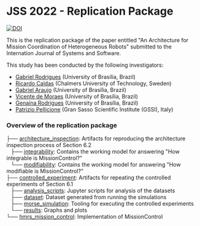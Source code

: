 # JSS 2022 - Replication Package

[![DOI](https://zenodo.org/badge/488244608.svg)](https://zenodo.org/badge/latestdoi/488244608)

This is the replication package of the paper entitled "An Architecture for Mission Coordination of Heterogeneous Robots" submitted to the Internation Journal of Systems and Software.

This study has been conducted by the following investigators:

- [Gabriel Rodrigues](https://github.com/gabrielsr/) (University of Brasília, Brazil)
- [Ricardo Caldas](https://github.com/rdinizcal/) (Chalmers University of Technology, Sweden)
- [Gabriel Araujo](https://github.com/Gastd/) (University of Brasília, Brazil)
- [Vicente de Moraes](https://github.com/VicenteMoraes/) (University of Brasília, Brazil)
- [Genaína Rodrigues](https://genaina.github.io/) (University of Brasília, Brazil)
- [Patrizio Pellicione](http://www.patriziopelliccione.com/) (Gran Sasso Scientific Institute (GSSI), Italy)

### Overview of the replication package

├── <a href="/architecture_inspection/">architecture_inspection</a>: Artifacts for reproducing the architecture inspection process of Section 6.2<br>
&nbsp;&nbsp;&nbsp;├── <a href="/architecture_inspection/integrability/">integrability</a>: Contains the working model for answering "How integrable is MissionControl?"<br>
&nbsp;&nbsp;&nbsp;└── <a href="/architecture_inspection/modifiability/">modifiability</a>: Contains the working model for answering "How modifiable is MissionControl?"<br>
├── <a href="/controlled_experiment/">controlled_experiment</a>: Artifacts for repeating the controlled experiments of Section 6.1<br>
&nbsp;&nbsp;&nbsp;├── <a href="/controlled_experiment/analysis_scripts/">analysis_scripts</a>: Jupyter scripts for analysis of the datasets<br>
&nbsp;&nbsp;&nbsp;├── <a href="/controlled_experiment/dataset/">dataset</a>: Dataset generated from running the simulations<br>
&nbsp;&nbsp;&nbsp;├── <a href="https://github.com/lesunb/morse_simulation/tree/831ced7632fbcb6970709463ebd39666647766d4">morse_simulation</a>: Tooling for executing the controlled experiments<br>
&nbsp;&nbsp;&nbsp;└── <a href="/controlled_experiment/results/">results</a>: Graphs and plots<br>
└── <a href="https://github.com/lesunb/hmrs_mission_control/tree/87d11ba214925c0a6ac618cd4f2ac73d97eb0424">hmrs_mission_control</a>: Implementation of MissionControl<br>

